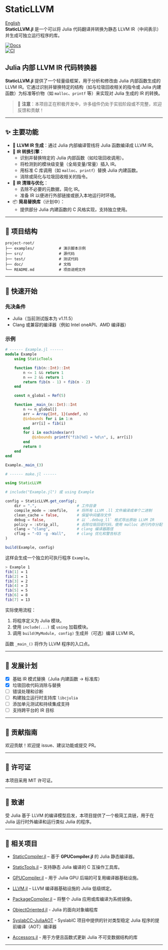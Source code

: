 # StaticLLVM

[English](./README.md)  
**StaticLLVM.jl** 是一个可以将 Julia 代码翻译并转换为静态 LLVM IR（中间表示）并生成可独立运行程序的库。

[![Docs][docs-dev-img]][docs-dev-url]  
[![CI][ci-img]][ci-url]

## Julia 内部 LLVM IR 代码转换器

**StaticLLVM.jl** 提供了一个轻量级框架，用于分析和修改由 Julia 内部函数生成的 LLVM IR。它通过识别并替换特定的结构（如与垃圾回收相关的指令或 Julia 内建函数）为标准等价物（如 `malloc`、`printf` 等）来实现对 Julia 生成的 IR 的转换。

> 🚧 **注意**：本项目正在积极开发中，许多组件仍处于实验阶段或不完整，欢迎反馈和贡献！

---

## ✨ 主要功能

- 🔧 **LLVM IR 生成**：通过 Julia 内部编译管线将 Julia 函数编译成 LLVM IR。  
- 🧠 **IR 转换引擎**：  
  - 识别并替换特定的 Julia 内部函数（如垃圾回收调用）。  
  - 将检测到的模块级变量（全局变量/常量）插入 IR。  
  - 用标准 C 库调用（如 `malloc`、`printf`）替换 Julia 内建函数。  
  - 消除或简化与垃圾回收相关的指令。  
- 🧹 **IR 清理与优化**：  
  - 去除不必要的元数据，简化 IR。  
  - 准备 IR 以便进行外部链接或嵌入本地运行时环境。  
- 📦 **简易替换库**（计划中）：  
  - 提供部分 Julia 内建函数的 C 风格实现，支持独立使用。

---

## 📁 项目结构

```
project-root/
├── examples/           # 演示脚本示例
├── src/                # 源代码
├── test/               # 测试代码
├── doc/                # 文档
└── README.md           # 项目说明文件
```

---

## 🚀 快速开始

### 先决条件

- Julia（当前测试版本为 v1.11.5）  
- Clang 或兼容的编译器（例如 Intel oneAPI、AMD 编译器）

### 示例

```julia
# ------ Example.jl ------
module Example
    using StaticTools

    function fib(n::Int)::Int
        n <= 1 && return 1
        n == 2 && return 1
        return fib(n - 1) + fib(n - 2)
    end

    const n_global = Ref(5)

    function _main_(n::Int)::Int
        n += n_global[]
        arr = Array{Int, 1}(undef, n)
        @inbounds for i in 1:n
            arr[i] = fib(i)
        end
        for i in eachindex(arr)
            @inbounds printf("fib[%d] = %d\n", i, arr[i])
        end
        return 0
    end
end

Example._main_(3)

# ------ make.jl ------

using StaticLLVM

# include("Example.jl") 或 using Example

config = StaticLLVM.get_config(;
    dir = ".",                  # 工作目录
    compile_mode = :onefile,    # 将所有 LLVM .ll 文件编译成单个二进制
    clean_cache = false,        # 保留中间缓存文件
    debug = false,              # 以 `.debug_ll` 格式导出原始 LLVM IR
    policy = :strip_all,        # 去除垃圾回收代码，使用 malloc 进行内存分配
    clang = "clang",            # clang 编译器路径
    cflag = "-O3 -g -Wall",     # clang 优化和警告标志
)

build(Example, config)
```

这样会生成一个独立的可执行程序 `Example`。

```bash
> Example 1
fib[1] = 1
fib[2] = 1
fib[3] = 2
fib[4] = 3
fib[5] = 5
fib[6] = 8
fib[7] = 13
```

实际使用流程：

1. 将程序定义为 Julia 模块。  
2. 使用 `include(...)` 或 `using` 加载模块。  
3. 调用 `build(MyModule, config)` 生成并（可选）编译 LLVM IR。

函数 `_main_()` 将作为 LLVM 程序的入口点。

---

## 📌 发展计划

- [x] 基础 IR 模式替换（Julia 内建函数 → 标准库）  
- [x] 垃圾回收代码消除与替换  
- [ ] 错误处理和诊断  
- [ ] 构建独立运行时支持库 `libcjulia`  
- [ ] 添加单元测试和持续集成支持  
- [ ] 支持跨平台的 IR 目标  

---

## 🤝 贡献指南

欢迎贡献！欢迎提 issue、建议功能或提交 PR。

---

## 📜 许可证

本项目采用 MIT 许可证。

---

## 🧠 致谢

受 Julia 基于 LLVM 的编译模型启发，本项目提供了一个极简工具链，用于在 Julia 运行时外编译和运行类似 Julia 的程序。

---

## 🔗 相关项目

- [StaticCompiler.jl](https://github.com/tshort/StaticCompiler.jl) – 基于 **GPUCompiler.jl** 的 Julia 静态编译器。  
- [StaticTools.jl](https://github.com/...) – 支持静态 Julia 编译的 C 互操作工具库。  
- [GPUCompiler.jl](https://github.com/JuliaGPU/GPUCompiler.jl) – 用于 Julia GPU 后端的可复用编译器基础设施。  

- [LLVM.jl](https://github.com/maleadt/LLVM.jl) – LLVM 编译器基础设施的 Julia 低级绑定。  
- [PackageCompiler.jl](https://github.com/JuliaLang/PackageCompiler.jl) – 将整个 Julia 应用或库编译为系统镜像。  

- [ObjectOriented.jl](https://github.com/Suzhou-Tongyuan/ObjectOriented.jl) - Julia 的面向对象编程库  
- [SyslabCC-JuliaAOT](https://github.com/Suzhou-Tongyuan/SyslabCC-JuliaAOT) - SyslabIC 项目中提供的针对类型稳定 Julia 程序的提前编译（AOT）编译器  
- [Accessors.jl](https://github.com/JuliaObjects/Accessors.jl) - 用于方便且函数式更新 Julia 不可变数据结构的库  

---

[docs-dev-img]: https://img.shields.io/badge/docs-dev-blue.svg
[docs-dev-url]: https://brenhinkeller.github.io/StaticTools.jl/dev/
[ci-img]: https://github.com/brenhinkeller/StaticTools.jl/workflows/CI/badge.svg
[ci-url]: https://github.com/brenhinkeller/StaticTools.jl/actions/workflows/CI.yml
